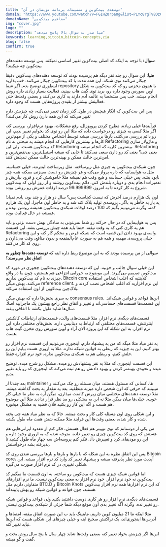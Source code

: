 ```yaml
---
title: "توسعه‌ی بیت‌کوین و تصمیمات برنامه‌ نویسان در آن"
domain: "https://www.youtube.com/watch?v=FG1HZOrpaOg&list=PLYc8rgTV8DzC29873Qt1kzvgZGHNxce7_&index=12"
domainName: "مفاهیم بیتکوین"
img: "cover.jpg"
logo: ""
description: "ضیا صدر به سوال بالا پاسخ می‌دهد"
keywords: learning,bitcoin,bitcoin-concepts,zia
blog: false
confirm: true
---
```


**سوال:** با توجه به اینکه کد اصلی بیت‌کوین تغییر اساسی نمیکنه، پس توسعه دهنده‌های بیت‌کوین چه میکنند؟

**ضیا:** این سوال رو چند نفر دیگه هم پرسیده بودند که توسعه دهنده‌های بیت‌کوین دقیقا چیکار می‌کنند توی شبکه. این همه مدت با کد بیت‌کوین چیکار می‌کنند. خب بذارید اینطوری توضیح بدم. اگر شما repository یا همون مخزنی رو که کد بیت‌کوین به شکل اوپن سورس وجود داره رو، برید توی گیت هاب ببینید، فعالیت بسیار زیادی داره روش انجام میشه. خب پس مشخصا یه عالمه آدم دارند یه کاری می‌کنند و بعضی وقت‌ها حتی فعالیتش بیشتر از بقیه‌ی پروژه‌هایی هست که وجود داره.

پس این بیت‌کوین که انگار هیچیش در طول گذر زمان تغییر نمی‌کنه، چه چیزیش داره تغییر می‌کنه که این همه دارن روش کار می‌کنند؟

فرآیند‌ها خیلی زیاده. مطرح کردن پروپوزال، رفع مشکلات، بهبود نرم‌افزار، بررسی کد، اگر مثلا کسی یه چیزی رو درخواست داده که مثلا این رو توی کد بخوایم تغییر بدیم، این رو دائم بررسی می‌کنند، بارها بررسی میشه توسط اشخاص مختلف و یکی از مهم‌ترین کارها و بیشترین کارهایی که انجام میشه یه مبحثی به نام Refactoring و ماژولار سازی کد بیت‌کوین هست. ولی این Refactoring بیشترین کاریه که انجام میشه. Refactoring یعنی چی؟ یعنی کد رو دارن سعی می‌کنند تا جایی که میشه استیبل‌ترین، بی‌نقص‌ترین و امن‌ترین حالت ممکن و بهینه‌ترین حالت ممکن تبدیلش کنند.

چون شبکه‌ی بیت‌کوین یه چیزی مثل زیرساخته. مثل زیرساخت اینترنته. خیلی حساسه. مثل یه هواپیماییه که داره پرواز می‌کنه و هر چیزیش رو دست می‌زنی ممکنه همه چیز نابود بشه. پس خیلی حساسه و هیچ وقت هم نمیشه مثلا خاموشش کرد و فرود بیاریش و تعمیرات انجام بدی و دوباره بلندش کنی. دائم بیت‌کوین روشنه و از روز اولی که بیت‌کوین شروع به کار کرده تا به امروز، 99.999999 درصد اوقات عمرش رو روشن بوده.

اون یک هزارم درصد آخرش که نیست کجاست پس؟ سال دو هزار و چند بود، یادم نمیاد! یه بار به خاطر یه باگی، پروسه‌ی تولید بلاک کند شد و به خاطر اون ماجرا، اون یک هزارم کمه، وگرنه می‌تونیم بگیم که 100 درصد اوقات شبکه‌ی بیت‌کوین همیشه روشن بوده و همیشه در حال فعالیت بوده.

پس یه هواپیمایی که در حال حرکته رو شما نمی‌تونی به سادگی بهش دست بزنی و باید هم یه کاری کنی که یه وقت نیفته. حتما باید همه چیش بررسی بشه. این قسمت Refactoring واسه‌ی بهبود دادن این قضیه است که شبکه قرص و محکم کار کنه و این خیلی پروسه‌ی مهمیه و همه هم به صورت عام‌المنفعه و بدون منافع، وقت می‌ذارن و روی کد کار می‌کنند.

سوالی از من پرسیده بودند که به این موضوع ربط داره اینه که **توسعه دهنده‌ها چطور به اتفاق نظر می‌رسند**؟

این خیلی سوال جالب و خوبیه. این که توسعه ‌دهنده‌های بیت‌کوین چجوری در مورد کد بیت‌کوین تصمیم می‌گیرند. این موضوع یه جورایی انتزاعی هم هستش، چون ما در واقع چیزی به نام کد بیت‌کوین نداریم. Bitcoin core کلاینتیه که اغلب اشخاص استفاده می‌کنند. بهش میگن reference client. این نرم افزاریه که اغلب اشخاص نصب کردند و بلاک‌چین بیت‌کوین از اون استفاده می‌کنه.

یه سری بخش‌ها داره که بهش میگن consensus rules. این‌ها قواعد و قوانین شبکه‌اند. این قسمت‌ها قسمت‌های حساسی‌اند و تغییر و اتفاق نظر راجع بهشون یک ماجراییه اصلا. سال‌ها شاید طول بکشه تا اتفاقی بیفته.

قسمت‌های دیگه‌ی نرم افزار، مثلا قسمت‌‌های والت، قسمت‌های ارتباطات کانکشن اینترنتش، قسمت‌های مختلفی که ارتباط به دیتابیس داره. بخش‌های مختلفی داره این نرم افزار. به این شکله که این پروژه الان آزاد و اوپن سورس روی مخزن گیت هاب هست.

یه نفر میاد مثلا میگه که من یه پیشنهاد دارم، اینجوری می‌تونیم این قسمت نرم افزار رو بهتر کنیم. این یه چیزیه که ربطی به قوانین شبکه نداره. مثلا یه اروری هست بیایم این رو حلش کنیم، و ربطی هم به شبکه‌ی بیت‌کوین نداره. خود نرم افزاره فقط.

این قسمت اینجوری که مثلا یه نفر پیشنهادش رو میده، مشکل رو شرح میده، توضیح میده و نحوه‌ی بهینه‌تر کردن و بهبود دادنش رو هم ثبت می‌کنه که اینجوری کد رو باید تغییر بدیم.

بعد چندتا از maintainer ها، کسانی که مسئول هستند، میان مسئله رو چک می‌کنند و میبینند که حرفی که اون شخص داره میزنه منطقیه. بعد یه مقدار به بحث گذاشته میشه. مثلا توسعه دهنده‌های مختلفی میان زیرش کامنت میذارن، میگن آره به نظر ما خیلی کار خوبیه. خیلی‌ها میان میگن مثلا نه این یه مشکلی رو مد نظر قرار ندادید مثلا این موضوع هم هست و اگه این کار رو بکنید فلان قضیه به مشکل میخوره.

و این شکلی روی اون مسئله کلی کار و بحث میشه. حالا که به نظر میاد همه چی پخته شده و کار شده، بعضی وقت‌ها این فرایند مثلا ممکنه شش هفت ماه طول بکشه.

من یکی از دوستانم که توی توییتر هم فعال هستش، فکر کنم از معدود ایرانی‌هایی هم هستش که روی کد بیت‌کوین چیزی رو تغییر داده، متوجه شده که یه اروری وجود داره و این رو مودیفای کرد و تغییرش داد. فکر کنم پروسه‌اش سه چهار ماه طول کشید تا پذیرفته بشه درخواستش.

پس این اتفاق نظره به این شکله که با بارها و بارها و بارها بررسی شدن روی کد Bitcoin core، آپدیت مورد نظر پذیرفته میشه و پیشنهاد تغییر کد وارد کد نرم افزار میشه. این شکلی تغییری در کد نرم افزار صورت می‌گیره.

اما قوانین شبکه چیزی هست که بیت‌کوین رو ساخته. به اون قسمت ما میگیم کد بیت‌کوین نه خود نرم افزار. خود نرم افزار به معنی بیت‌کوین نیست. ما نرم افزارهای متفاوتی داریم مثل BTC.D و Bitcoin Knots که این نرم افزارها همه نرم افزار بیت‌کوین هستند، چون قواعد و قوانین شبکه رو بهش پایبنداند.

قسمت‌های دیگه‌ی نرم افزار رو هر کاری دوست داشتید بکنید ولی قواعد و قوانین شبکه رو تغییر نده، وگرنه اگه تغییر بدی اون موقع دیگه شما جزئی از شبکه‌ی بیت‌کوین نیستی.

مثلا اینکه ما 21 میلیون کوین داریم، ماینینگ باید ب این صورت اتفاق بیفته، امضاها و آدرس‌ها اینجوری‌اند، یک تراکنش صحیح اینه و خیلی چیزهای این شکلی هست که این‌ها نباید تغییر کنه.

این‌ها اگر چیزیش بخواد تغییر کنه بعضی وقت‌ها شاید چهار سال یا پنج سال روش بحث و گفت و گو میشه.
